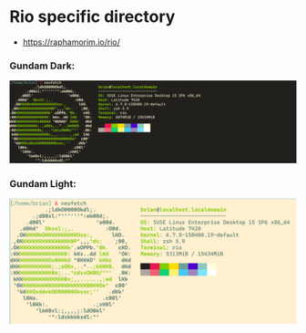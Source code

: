 # Rio specific directory 
- https://raphamorim.io/rio/


### Gundam Dark:
<img src=../photos/2024-03-26_16-07.png>

### Gundam Light:
<img src=../photos/2024-03-26_16-16.png>
